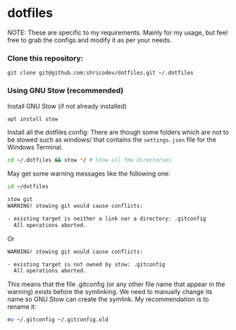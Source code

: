 # dotfiles

NOTE: These are specific to my requirements. Mainly for my usage, but feel free to grab the configs and modify it as per your needs.

### Clone this repository:

```
git clone git@github.com:shricodev/dotfiles.git ~/.dotfiles
```

### Using GNU Stow (recommended)

Install GNU Stow (if not already installed)

```bash
apt install stow
```

Install all the dotfiles config:
There are though some folders which are not to be stowed such as windows/ that contains the `settings.json` file for the Windows Terminal.

```bash
cd ~/.dotfiles && stow */ # Stow all the directories
```

May get some warning messages like the following one:

```bash
cd ~/dotfiles
```

```bash
stow git
WARNING! stowing git would cause conflicts:

- existing target is neither a link nor a directory: .gitconfig
  All operations aborted.
```

Or

```bash
WARNING! stowing git would cause conflicts:

- existing target is not owned by stow: .gitconfig
  All operations aborted.
```

This means that the file .gitconfig (or any other file name that appear in the warning) exists before the symlinking. We need to manually change its name so GNU Stow can create the symlink. My recommendation is to rename it:

```bash
mv ~/.gitconfig ~/.gitconfig.old
```

